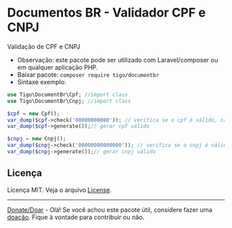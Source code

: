 # Documentos BR - Validador CPF e CNPJ
Validação de CPF e CNPJ 

- Observação: este pacote pode ser utilizado com Laravel/composer ou em qualquer aplicação PHP.
- Baixar pacote:  ```composer require tigo/documentbr```
- Sintaxe exemplo:
```php
use Tigo\DocumentBr\Cpf; //import class 
use Tigo\DocumentBr\Cnpj; //import class 

$cpf = new Cpf(); 
var_dump($cpf->check('00000000000')); // verifica se o cpf é válido, caso seja válido retorne true
var_dump($cpf->generate());// gerar cpf válido

$cnpj = new Cnpj();
var_dump($cnpj->check('00000000000000')); // verifica se o cnpj é válido, caso seja válido retorne true
var_dump($cnpj->generate());// gerar cnpj válido

 ```
## Licença

Licença MIT. Veja o arquivo [License](https://github.com/tigoCaval/document-br/blob/main/LICENSE).

---

[Donate/Doar](https://www.paypal.com/donate?hosted_button_id=QAANKJUX8M8LG) - 
Olá! Se você achou este pacote útil, considere fazer uma [doação](https://www.paypal.com/donate?hosted_button_id=QAANKJUX8M8LG). Fique à vontade para contribuir ou não.
 
